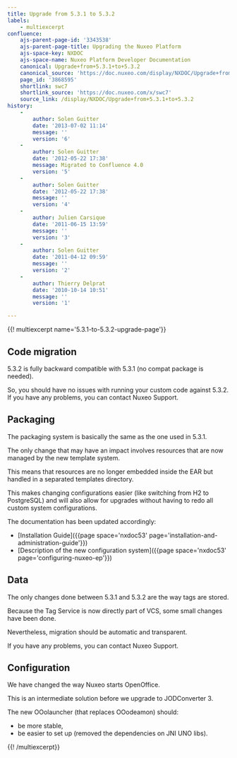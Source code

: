 ```yaml
---
title: Upgrade from 5.3.1 to 5.3.2
labels:
    - multiexcerpt
confluence:
    ajs-parent-page-id: '3343538'
    ajs-parent-page-title: Upgrading the Nuxeo Platform
    ajs-space-key: NXDOC
    ajs-space-name: Nuxeo Platform Developer Documentation
    canonical: Upgrade+from+5.3.1+to+5.3.2
    canonical_source: 'https://doc.nuxeo.com/display/NXDOC/Upgrade+from+5.3.1+to+5.3.2'
    page_id: '3868595'
    shortlink: swc7
    shortlink_source: 'https://doc.nuxeo.com/x/swc7'
    source_link: /display/NXDOC/Upgrade+from+5.3.1+to+5.3.2
history:
    - 
        author: Solen Guitter
        date: '2013-07-02 11:14'
        message: ''
        version: '6'
    - 
        author: Solen Guitter
        date: '2012-05-22 17:38'
        message: Migrated to Confluence 4.0
        version: '5'
    - 
        author: Solen Guitter
        date: '2012-05-22 17:38'
        message: ''
        version: '4'
    - 
        author: Julien Carsique
        date: '2011-06-15 13:59'
        message: ''
        version: '3'
    - 
        author: Solen Guitter
        date: '2011-04-12 09:59'
        message: ''
        version: '2'
    - 
        author: Thierry Delprat
        date: '2010-10-14 10:51'
        message: ''
        version: '1'

---
```

{{! multiexcerpt name='5.3.1-to-5.3.2-upgrade-page'}}

## **Code migration**

5.3.2 is fully backward compatible with 5.3.1 (no compat package is needed).

So, you should have no issues with running your custom code against 5.3.2\. If you have any problems, you can contact Nuxeo Support.

## **Packaging**

The packaging system is basically the same as the one used in 5.3.1.

The only change that may have an impact involves resources that are now managed by the new template system.

This means that resources are no longer embedded inside the EAR but handled in a separated templates directory.

This makes changing configurations easier (like switching from H2 to PostgreSQL) and will also allow for upgrades without having to redo all custom system configurations.

The documentation has been updated accordingly:

*   [Installation Guide]({{page space='nxdoc53' page='installation-and-administration-guide'}})
*   [Description of the new configuration system]({{page space='nxdoc53' page='configuring-nuxeo-ep'}})

## **Data**

The only changes done between 5.3.1 and 5.3.2 are the way tags are stored.

Because the Tag Service is now directly part of VCS, some small changes have been done.

Nevertheless, migration should be automatic and transparent.

If you have any problems, you can contact Nuxeo Support.

## **Configuration**

We have changed the way Nuxeo starts OpenOffice.

This is an intermediate solution before we upgrade to JODConverter 3.

The new OOolauncher (that replaces OOodeamon) should:

*   be more stable,
*   be easier to set up (removed the dependencies on JNI UNO libs).

{{! /multiexcerpt}}

&nbsp;

&nbsp;